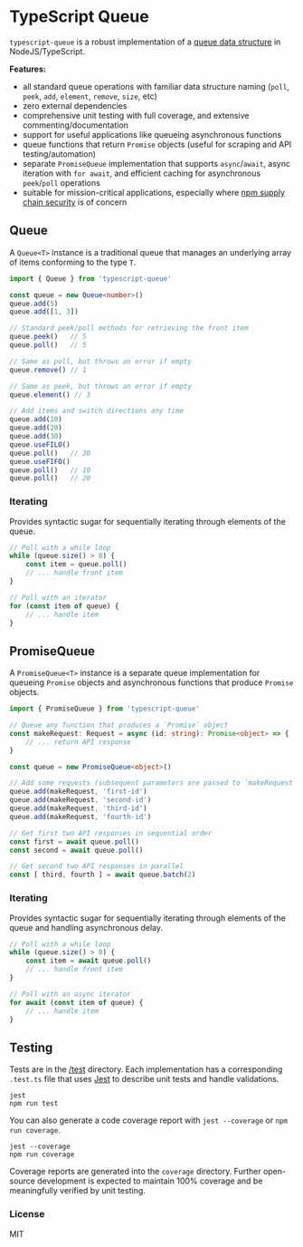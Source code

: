 # TypeScript Queue

`typescript-queue` is a robust implementation of a [queue data structure](https://en.wikipedia.org/wiki/Queue_(abstract_data_type)) in NodeJS/TypeScript.

**Features:**

- all standard queue operations with familiar data structure naming (`poll`, `peek`, `add`, `element`, `remove`, `size`, etc)
- zero external dependencies
- comprehensive unit testing with full coverage, and extensive commenting/documentation
- support for useful applications like queueing asynchronous functions
- queue functions that return `Promise` objects (useful for scraping and API testing/automation)
- separate `PromiseQueue` implementation that supports `async`/`await`, async iteration with `for await`, and efficient caching for asynchronous `peek`/`poll` operations
- suitable for mission-critical applications, especially where [npm supply chain security](https://en.wikipedia.org/wiki/Peacenotwar) is of concern

## Queue

A `Queue<T>` instance is a traditional queue that manages an underlying array of items conforming to the type `T`.

```typescript
import { Queue } from 'typescript-queue'

const queue = new Queue<number>()
queue.add(5)
queue.add([1, 3])

// Standard peek/poll methods for retrieving the front item
queue.peek()   // 5
queue.poll()   // 5

// Same as poll, but throws an error if empty
queue.remove() // 1

// Same as peek, but throws an error if empty
queue.element() // 3

// Add items and switch directions any time
queue.add(10)
queue.add(20)
queue.add(30)
queue.useFILO()
queue.poll()   // 30
queue.useFIFO()
queue.poll()   // 10
queue.poll()   // 20
```

### Iterating

Provides syntactic sugar for sequentially iterating through elements of the queue.

```typescript
// Poll with a while loop
while (queue.size() > 0) {
	const item = queue.poll()
	// ... handle front item
}

// Poll with an iterator
for (const item of queue) {
	// ... handle item
}
```

## PromiseQueue

A `PromiseQueue<T>` instance is a separate queue implementation for queueing `Promise` objects and asynchronous functions
that produce `Promise` objects.

```typescript
import { PromiseQueue } from 'typescript-queue'

// Queue any function that produces a `Promise` object
const makeRequest: Request = async (id: string): Promise<object> => {
	// ... return API response
}

const queue = new PromiseQueue<object>()

// Add some requests (subsequent parameters are passed to `makeRequest`)
queue.add(makeRequest, 'first-id')
queue.add(makeRequest, 'second-id')
queue.add(makeRequest, 'third-id')
queue.add(makeRequest, 'fourth-id')

// Get first two API responses in sequential order
const first = await queue.poll()
const second = await queue.poll()

// Get second two API responses in parallel
const [ third, fourth ] = await queue.batch(2)
```

### Iterating

Provides syntactic sugar for sequentially iterating through elements of the queue and handling asynchronous delay.

```typescript
// Poll with a while loop
while (queue.size() > 0) {
	const item = await queue.poll()
	// ... handle front item
}

// Poll with an async iterator
for await (const item of queue) {
	// ... handle item
}
```


## Testing

Tests are in the [/test](./test) directory. Each implementation has a corresponding `.test.ts` file that uses [Jest](https://jestjs.io/)
to describe unit tests and handle validations.

```
jest
npm run test
```

You can also generate a code coverage report with `jest --coverage` or `npm run coverage`.

```
jest --coverage
npm run coverage
```

Coverage reports are generated into the `coverage` directory. Further open-source development is expected to maintain 100% coverage and
be meaningfully verified by unit testing.

### License

MIT
